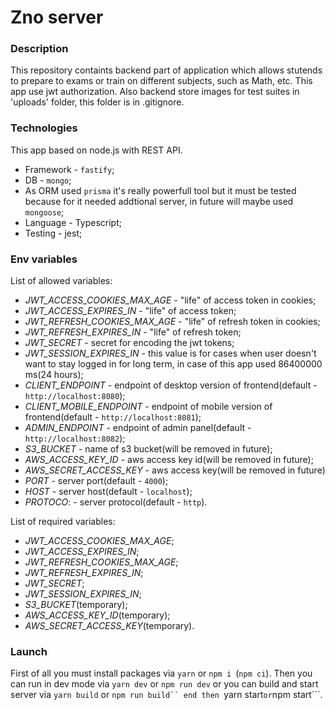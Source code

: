 # Zno server

### Description
This repository containts backend part of application which allows stutends to prepare to exams or train on different subjects, such as Math, etc. This app use jwt authorization. Also backend store images for test suites in 'uploads' folder, this folder is in .gitignore.

### Technologies
This app based on node.js with REST API.
 - Framework - ```fastify```;
 - DB - ```mongo```;
 - As ORM used ```prisma``` it's really powerfull tool but it must be tested because for it needed addtional server, in future will maybe used ```mongoose```;
 - Language - Typescript;
 - Testing - jest;

### Env variables
List of allowed variables:
 - *JWT_ACCESS_COOKIES_MAX_AGE* - "life" of access token in cookies;
 - *JWT_ACCESS_EXPIRES_IN* - "life" of access token;
 - *JWT_REFRESH_COOKIES_MAX_AGE* - "life" of refresh token in cookies;
 - *JWT_REFRESH_EXPIRES_IN* - "life" of refresh token;
 - *JWT_SECRET* - secret for encoding the jwt tokens;
 - *JWT_SESSION_EXPIRES_IN* - this value is for cases when user doesn't want to stay logged in for long term, in case of this app used 86400000 ms(24 hours);
 - *CLIENT_ENDPOINT* - endpoint of desktop version of frontend(default - ```http://localhost:8080```);
 - *CLIENT_MOBILE_ENDPOINT* - endpoint of mobile version of frontend(default - ```http://localhost:8081```);
 - *ADMIN_ENDPOINT* - endpoint of admin panel(default - ```http://localhost:8082```);
 - *S3_BUCKET* - name of s3 bucket(will be removed in future);
 - *AWS_ACCESS_KEY_ID* - aws access key id(will be removed in future);
 - *AWS_SECRET_ACCESS_KEY* - aws access key(will be removed in future)
 - *PORT* - server port(default - ```4000```);
 - *HOST* - server host(default - ```localhost```);
 - *PROTOCO*: - server protocol(default - ```http```).

List of required variables:
 - *JWT_ACCESS_COOKIES_MAX_AGE*;
 - *JWT_ACCESS_EXPIRES_IN*;
 - *JWT_REFRESH_COOKIES_MAX_AGE*;
 - *JWT_REFRESH_EXPIRES_IN*;
 - *JWT_SECRET*;
 - *JWT_SESSION_EXPIRES_IN*;
 - *S3_BUCKET*(temporary);
 - *AWS_ACCESS_KEY_ID*(temporary);
 - *AWS_SECRET_ACCESS_KEY*(temporary).

### Launch
First of all you must install packages via ```yarn``` or ```npm i ```(```npm ci```).
Then you can run in dev mode via ```yarn dev``` or ```npm run dev```
or you can build and start server via ```yarn build``` or ```npm run build`` end then ```yarn start``` or ```npm start```.
